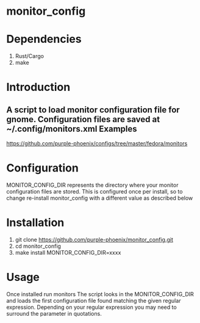 # monitor_config

Dependencies
============
1. Rust/Cargo
2. make

Introduction
============
A script to load monitor configuration file for gnome. Configuration files are saved at ~/.config/monitors.xml
Examples
--------
https://github.com/purple-phoenix/configs/tree/master/fedora/monitors


Configuration
============
MONITOR_CONFIG_DIR represents the directory where your monitor configuration files are stored.
This is configured once per install, so to change re-install monitor_config with a different value as described below


Installation
============
1. git clone https://github.com/purple-phoenix/monitor_config.git
2. cd monitor_config
3. make install MONITOR_CONFIG_DIR=xxxx


Usage
=====
Once installed run
monitors <regex>
The script looks in the MONITOR_CONFIG_DIR and loads the first configuration file found matching the given regular expression.
Depending on your regular expression you may need to surround the parameter in quotations. 
